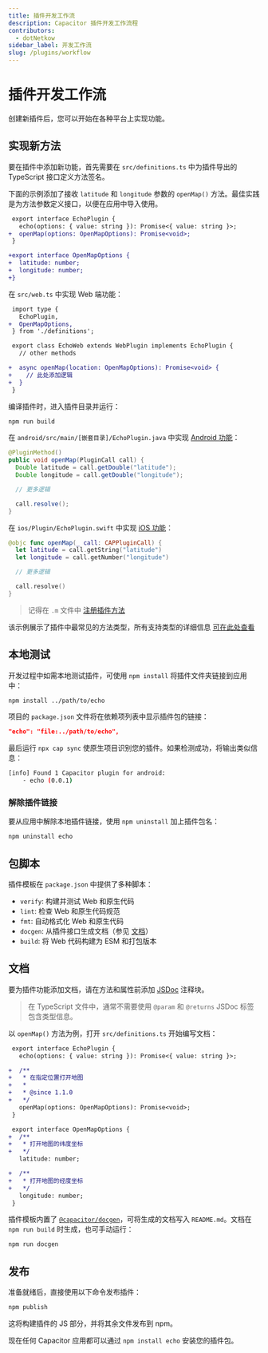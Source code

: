 ```yaml
---
title: 插件开发工作流
description: Capacitor 插件开发工作流程
contributors:
  - dotNetkow
sidebar_label: 开发工作流
slug: /plugins/workflow
---
```


# 插件开发工作流

创建新插件后，您可以开始在各种平台上实现功能。

## 实现新方法

要在插件中添加新功能，首先需要在 `src/definitions.ts` 中为插件导出的 TypeScript 接口定义方法签名。

下面的示例添加了接收 `latitude` 和 `longitude` 参数的 `openMap()` 方法。最佳实践是为方法参数定义接口，以便在应用中导入使用。

```diff
 export interface EchoPlugin {
   echo(options: { value: string }): Promise<{ value: string }>;
+  openMap(options: OpenMapOptions): Promise<void>;
 }

+export interface OpenMapOptions {
+  latitude: number;
+  longitude: number;
+}
```

在 `src/web.ts` 中实现 Web 端功能：

```diff
 import type {
   EchoPlugin,
+  OpenMapOptions,
 } from './definitions';

 export class EchoWeb extends WebPlugin implements EchoPlugin {
   // other methods

+  async openMap(location: OpenMapOptions): Promise<void> {
+    // 此处添加逻辑
+  }
 }
```

编译插件时，进入插件目录并运行：

```bash
npm run build
```

在 `android/src/main/[嵌套目录]/EchoPlugin.java` 中实现 [Android 功能](./android-guide.md)：

```java
@PluginMethod()
public void openMap(PluginCall call) {
  Double latitude = call.getDouble("latitude");
  Double longitude = call.getDouble("longitude");

  // 更多逻辑

  call.resolve();
}
```

在 `ios/Plugin/EchoPlugin.swift` 中实现 [iOS 功能](./ios-guide.md)：

```swift
@objc func openMap(_ call: CAPPluginCall) {
  let latitude = call.getString("latitude")
  let longitude = call.getNumber("longitude")

  // 更多逻辑

  call.resolve()
}
```

> 记得在 `.m` 文件中 [注册插件方法](./ios-guide.md#export-to-capacitor)

该示例展示了插件中最常见的方法类型，所有支持类型的详细信息 [可在此处查看](./method-types.md)

## 本地测试

开发过程中如需本地测试插件，可使用 `npm install` 将插件文件夹链接到应用中：

```bash
npm install ../path/to/echo
```

项目的 `package.json` 文件将在依赖项列表中显示插件包的链接：

```json
"echo": "file:../path/to/echo",
```

最后运行 `npx cap sync` 使原生项目识别您的插件。如果检测成功，将输出类似信息：

```bash
[info] Found 1 Capacitor plugin for android:
    - echo (0.0.1)
```

### 解除插件链接

要从应用中解除本地插件链接，使用 `npm uninstall` 加上插件包名：

```bash
npm uninstall echo
```

## 包脚本

插件模板在 `package.json` 中提供了多种脚本：

- `verify`: 构建并测试 Web 和原生代码
- `lint`: 检查 Web 和原生代码规范
- `fmt`: 自动格式化 Web 和原生代码
- `docgen`: 从插件接口生成文档（参见 [文档](#文档)）
- `build`: 将 Web 代码构建为 ESM 和打包版本

## 文档

要为插件功能添加文档，请在方法和属性前添加 [JSDoc](https://jsdoc.app) 注释块。

> 在 TypeScript 文件中，通常不需要使用 `@param` 和 `@returns` JSDoc 标签包含类型信息。

以 `openMap()` 方法为例，打开 `src/definitions.ts` 开始编写文档：

```diff
 export interface EchoPlugin {
   echo(options: { value: string }): Promise<{ value: string }>;

+  /**
+   * 在指定位置打开地图
+   *
+   * @since 1.1.0
+   */
   openMap(options: OpenMapOptions): Promise<void>;
 }

 export interface OpenMapOptions {
+  /**
+   * 打开地图的纬度坐标
+   */
   latitude: number;

+  /**
+   * 打开地图的经度坐标
+   */
   longitude: number;
 }
```

插件模板内置了 [`@capacitor/docgen`](https://github.com/ionic-team/capacitor-docgen)，可将生成的文档写入 `README.md`。文档在 `npm run build` 时生成，也可手动运行：

```bash
npm run docgen
```

## 发布

准备就绪后，直接使用以下命令发布插件：

```bash
npm publish
```

这将构建插件的 JS 部分，并将其余文件发布到 npm。

现在任何 Capacitor 应用都可以通过 `npm install echo` 安装您的插件包。